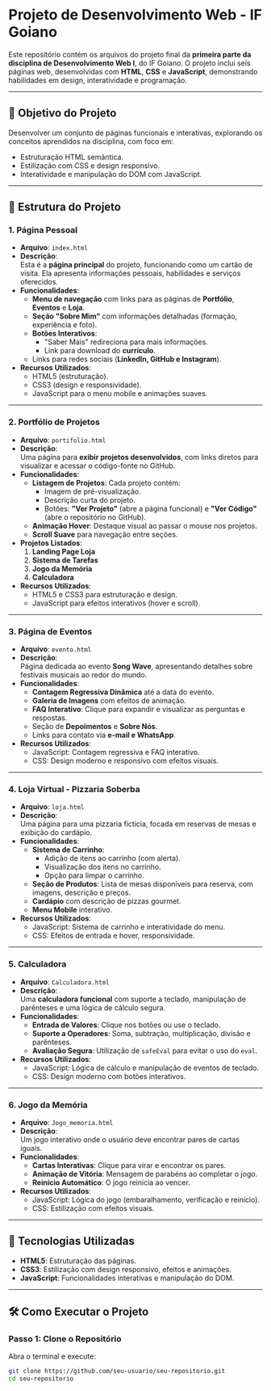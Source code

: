 # Projeto de Desenvolvimento Web - IF Goiano  

Este repositório contém os arquivos do projeto final da **primeira parte da disciplina de Desenvolvimento Web I**, do IF Goiano. O projeto inclui seis páginas web, desenvolvidas com **HTML**, **CSS** e **JavaScript**, demonstrando habilidades em design, interatividade e programação.

---

## 🎯 **Objetivo do Projeto**  
Desenvolver um conjunto de páginas funcionais e interativas, explorando os conceitos aprendidos na disciplina, com foco em:  
- Estruturação HTML semântica.  
- Estilização com CSS e design responsivo.  
- Interatividade e manipulação do DOM com JavaScript.

---

## 📁 **Estrutura do Projeto**  

### 1. **Página Pessoal**  
- **Arquivo**: `index.html`  
- **Descrição**:  
   Esta é a **página principal** do projeto, funcionando como um cartão de visita. Ela apresenta informações pessoais, habilidades e serviços oferecidos.  
- **Funcionalidades**:  
   - **Menu de navegação** com links para as páginas de **Portfólio**, **Eventos** e **Loja**.  
   - **Seção "Sobre Mim"** com informações detalhadas (formação, experiência e foto).  
   - **Botões Interativos**:  
      - "Saber Mais" redireciona para mais informações.  
      - Link para download do **currículo**.  
   - Links para redes sociais (**LinkedIn, GitHub e Instagram**).  
- **Recursos Utilizados**:  
   - HTML5 (estruturação).  
   - CSS3 (design e responsividade).  
   - JavaScript para o menu mobile e animações suaves.  

---

### 2. **Portfólio de Projetos**  
- **Arquivo**: `portifolio.html`  
- **Descrição**:  
   Uma página para **exibir projetos desenvolvidos**, com links diretos para visualizar e acessar o código-fonte no GitHub.  
- **Funcionalidades**:  
   - **Listagem de Projetos**: Cada projeto contém:  
      - Imagem de pré-visualização.  
      - Descrição curta do projeto.  
      - Botões: **"Ver Projeto"** (abre a página funcional) e **"Ver Código"** (abre o repositório no GitHub).  
   - **Animação Hover**: Destaque visual ao passar o mouse nos projetos.  
   - **Scroll Suave** para navegação entre seções.  
- **Projetos Listados**:  
   1. **Landing Page Loja**  
   2. **Sistema de Tarefas**  
   3. **Jogo da Memória**  
   4. **Calculadora**  
- **Recursos Utilizados**:  
   - HTML5 e CSS3 para estruturação e design.  
   - JavaScript para efeitos interativos (hover e scroll).  

---

### 3. **Página de Eventos**  
- **Arquivo**: `evento.html`  
- **Descrição**:  
   Página dedicada ao evento **Song Wave**, apresentando detalhes sobre festivais musicais ao redor do mundo.  
- **Funcionalidades**:  
   - **Contagem Regressiva Dinâmica** até a data do evento.  
   - **Galeria de Imagens** com efeitos de animação.  
   - **FAQ Interativo**: Clique para expandir e visualizar as perguntas e respostas.  
   - Seção de **Depoimentos** e **Sobre Nós**.  
   - Links para contato via **e-mail e WhatsApp**.  
- **Recursos Utilizados**:  
   - JavaScript: Contagem regressiva e FAQ interativo.  
   - CSS: Design moderno e responsivo com efeitos visuais.

---

### 4. **Loja Virtual - Pizzaria Soberba**  
- **Arquivo**: `loja.html`  
- **Descrição**:  
   Uma página para uma pizzaria fictícia, focada em reservas de mesas e exibição do cardápio.  
- **Funcionalidades**:  
   - **Sistema de Carrinho**:  
      - Adição de itens ao carrinho (com alerta).  
      - Visualização dos itens no carrinho.  
      - Opção para limpar o carrinho.  
   - **Seção de Produtos**: Lista de mesas disponíveis para reserva, com imagens, descrição e preços.  
   - **Cardápio** com descrição de pizzas gourmet.  
   - **Menu Mobile** interativo.  
- **Recursos Utilizados**:  
   - JavaScript: Sistema de carrinho e interatividade do menu.  
   - CSS: Efeitos de entrada e hover, responsividade.  

---

### 5. **Calculadora**  
- **Arquivo**: `Calculadora.html`  
- **Descrição**:  
   Uma **calculadora funcional** com suporte a teclado, manipulação de parênteses e uma lógica de cálculo segura.  
- **Funcionalidades**:  
   - **Entrada de Valores**: Clique nos botões ou use o teclado.  
   - **Suporte a Operadores**: Soma, subtração, multiplicação, divisão e parênteses.  
   - **Avaliação Segura**: Utilização de `safeEval` para evitar o uso do `eval`.  
- **Recursos Utilizados**:  
   - JavaScript: Lógica de cálculo e manipulação de eventos de teclado.  
   - CSS: Design moderno com botões interativos.

---

### 6. **Jogo da Memória**  
- **Arquivo**: `Jogo_memoria.html`  
- **Descrição**:  
   Um jogo interativo onde o usuário deve encontrar pares de cartas iguais.  
- **Funcionalidades**:  
   - **Cartas Interativas**: Clique para virar e encontrar os pares.  
   - **Animação de Vitória**: Mensagem de parabéns ao completar o jogo.  
   - **Reinício Automático**: O jogo reinicia ao vencer.  
- **Recursos Utilizados**:  
   - JavaScript: Lógica do jogo (embaralhamento, verificação e reinício).  
   - CSS: Estilização com efeitos visuais.

---

## 🚀 **Tecnologias Utilizadas**  
- **HTML5**: Estruturação das páginas.  
- **CSS3**: Estilização com design responsivo, efeitos e animações.  
- **JavaScript**: Funcionalidades interativas e manipulação do DOM.  

---

## 🛠️ **Como Executar o Projeto**  

### Passo 1: Clone o Repositório  
Abra o terminal e execute:  
```bash
git clone https://github.com/seu-usuario/seu-repositorio.git
cd seu-repositorio
```
